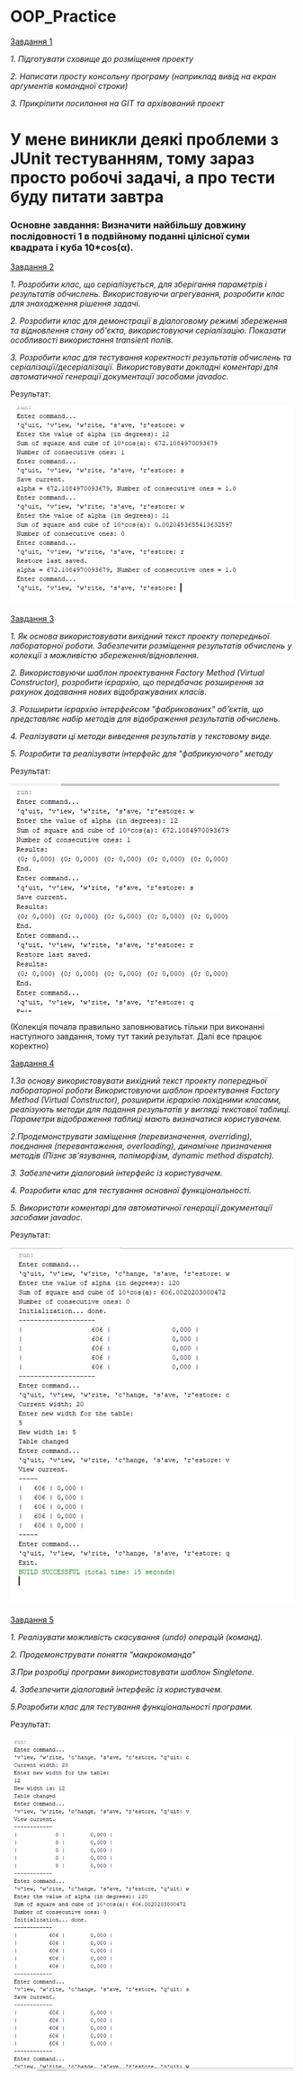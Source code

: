 # OOP_Practice
[Завдання 1](Start)

*1. Підготувати сховище до розміщення проекту*

*2. Написати просту консольну програму (наприклад вивід на екран аргументів командної строки)*

*3. Прикріпити посилання на GIT та архівований проект*


# У мене виникли деякі проблеми з JUnit тестуванням, тому зараз просто робочі задачі, а про тести буду питати завтра

### Основне завдання:  Визначити найбільшу довжину послідовності 1 в подвійному поданні цілісної суми квадрата і куба 10*cos(α).

[Завдання 2](Tasks/ex01)

*1. Розробити клас, що серіалізується, для зберігання параметрів і результатів обчислень. Використовуючи агрегування, розробити клас для знаходження рішення задачі.*

*2. Розробити клас для демонстрації в діалоговому режимі збереження та відновлення стану об'єкта, використовуючи серіалізацію. Показати особливості використання transient полів.*

*3. Розробити клас для тестування коректності результатів обчислень та серіалізації/десеріалізації. Використовувати докладні коментарі для автоматичної генерації документації засобами javadoc.*

Результат:

![](images/TaskResult1.png)

[Завдання 3](Tasks/ex02)

*1. Як основа використовувати вихідний текст проекту попередньої лабораторної роботи. Забезпечити розміщення результатів обчислень у колекції з можливістю збереження/відновлення.*

*2. Використовуючи шаблон проектування Factory Method (Virtual Constructor), розробити ієрархію, що передбачає розширення за рахунок додавання нових відображуваних класів.*

*3. Розширити ієрархію інтерфейсом "фабрикованих" об'єктів, що представляє набір методів для відображення результатів обчислень.*

*4. Реалізувати ці методи виведення результатів у текстовому виде.*

*5. Розробити та реалізувати інтерфейс для "фабрикуючого" методу*

Результат:

![](images/TaskResult2.png)

(Колекція почала правильно заповнюватись тільки при виконанні наступного завдання, тому тут такий результат. Далі все працює коректно)

[Завдання 4](Tasks/ex03)

*1.За основу використовувати вихідний текст проекту попередньої лабораторної роботи Використовуючи шаблон проектування Factory Method (Virtual Constructor), розширити ієрархію похідними класами, реалізують методи для подання результатів у вигляді текстової таблиці. Параметри відображення таблиці мають визначатися користувачем.*

*2.Продемонструвати заміщення (перевизначення, overriding), поєднання (перевантаження, overloading), динамічне призначення методів (Пізнє зв'язування, поліморфізм, dynamic method dispatch).*

*3. Забезпечити діалоговий інтерфейс із користувачем.*

*4. Розробити клас для тестування основної функціональності.*

*5. Використати коментарі для автоматичної генерації документації засобами javadoc.*

Результат:

![](images/TaskResult3.png)

[Завдання 5](Tasks/ex04)

*1. Реалізувати можливість скасування (undo) операцій (команд).*

*2. Продемонструвати поняття "макрокоманда"*

*3.При розробці програми використовувати шаблон Singletone.*

*4. Забезпечити діалоговий інтерфейс із користувачем.*

*5.Розробити клас для тестування функціональності програми.*

Результат:

![](images/TaskResult4.png)
